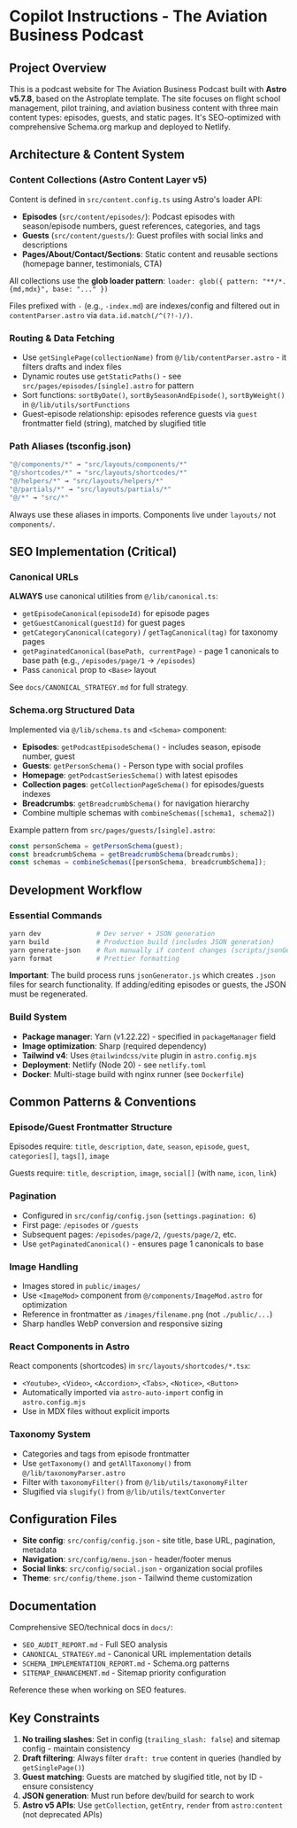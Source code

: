 # Copilot Instructions - The Aviation Business Podcast

## Project Overview

This is a podcast website for The Aviation Business Podcast built with **Astro v5.7.8**, based on the Astroplate template. The site focuses on flight school management, pilot training, and aviation business content with three main content types: episodes, guests, and static pages. It's SEO-optimized with comprehensive Schema.org markup and deployed to Netlify.

## Architecture & Content System

### Content Collections (Astro Content Layer v5)

Content is defined in `src/content.config.ts` using Astro's loader API:

- **Episodes** (`src/content/episodes/`): Podcast episodes with season/episode numbers, guest references, categories, and tags
- **Guests** (`src/content/guests/`): Guest profiles with social links and descriptions
- **Pages/About/Contact/Sections**: Static content and reusable sections (homepage banner, testimonials, CTA)

All collections use the **glob loader pattern**: `loader: glob({ pattern: "**/*.{md,mdx}", base: "..." })`

Files prefixed with `-` (e.g., `-index.md`) are indexes/config and filtered out in `contentParser.astro` via `data.id.match(/^(?!-)/)`.

### Routing & Data Fetching

- Use `getSinglePage(collectionName)` from `@/lib/contentParser.astro` - it filters drafts and index files
- Dynamic routes use `getStaticPaths()` - see `src/pages/episodes/[single].astro` for pattern
- Sort functions: `sortByDate()`, `sortBySeasonAndEpisode()`, `sortByWeight()` in `@/lib/utils/sortFunctions`
- Guest-episode relationship: episodes reference guests via `guest` frontmatter field (string), matched by slugified title

### Path Aliases (tsconfig.json)

```typescript
"@/components/*" → "src/layouts/components/*"
"@/shortcodes/*" → "src/layouts/shortcodes/*"
"@/helpers/*" → "src/layouts/helpers/*"
"@/partials/*" → "src/layouts/partials/*"
"@/*" → "src/*"
```

Always use these aliases in imports. Components live under `layouts/` not `components/`.

## SEO Implementation (Critical)

### Canonical URLs

**ALWAYS** use canonical utilities from `@/lib/canonical.ts`:

- `getEpisodeCanonical(episodeId)` for episode pages
- `getGuestCanonical(guestId)` for guest pages
- `getCategoryCanonical(category)` / `getTagCanonical(tag)` for taxonomy pages
- `getPaginatedCanonical(basePath, currentPage)` - page 1 canonicals to base path (e.g., `/episodes/page/1` → `/episodes`)
- Pass `canonical` prop to `<Base>` layout

See `docs/CANONICAL_STRATEGY.md` for full strategy.

### Schema.org Structured Data

Implemented via `@/lib/schema.ts` and `<Schema>` component:

- **Episodes**: `getPodcastEpisodeSchema()` - includes season, episode number, guest
- **Guests**: `getPersonSchema()` - Person type with social profiles
- **Homepage**: `getPodcastSeriesSchema()` with latest episodes
- **Collection pages**: `getCollectionPageSchema()` for episodes/guests indexes
- **Breadcrumbs**: `getBreadcrumbSchema()` for navigation hierarchy
- Combine multiple schemas with `combineSchemas([schema1, schema2])`

Example pattern from `src/pages/guests/[single].astro`:

```typescript
const personSchema = getPersonSchema(guest);
const breadcrumbSchema = getBreadcrumbSchema(breadcrumbs);
const schemas = combineSchemas([personSchema, breadcrumbSchema]);
```

## Development Workflow

### Essential Commands

```bash
yarn dev              # Dev server + JSON generation
yarn build            # Production build (includes JSON generation)
yarn generate-json    # Run manually if content changes (scripts/jsonGenerator.js)
yarn format           # Prettier formatting
```

**Important**: The build process runs `jsonGenerator.js` which creates `.json` files for search functionality. If adding/editing episodes or guests, the JSON must be regenerated.

### Build System

- **Package manager**: Yarn (v1.22.22) - specified in `packageManager` field
- **Image optimization**: Sharp (required dependency)
- **Tailwind v4**: Uses `@tailwindcss/vite` plugin in `astro.config.mjs`
- **Deployment**: Netlify (Node 20) - see `netlify.toml`
- **Docker**: Multi-stage build with nginx runner (see `Dockerfile`)

## Common Patterns & Conventions

### Episode/Guest Frontmatter Structure

Episodes require: `title`, `description`, `date`, `season`, `episode`, `guest`, `categories[]`, `tags[]`, `image`

Guests require: `title`, `description`, `image`, `social[]` (with `name`, `icon`, `link`)

### Pagination

- Configured in `src/config/config.json` (`settings.pagination: 6`)
- First page: `/episodes` or `/guests`
- Subsequent pages: `/episodes/page/2`, `/guests/page/2`, etc.
- Use `getPaginatedCanonical()` - ensures page 1 canonicals to base

### Image Handling

- Images stored in `public/images/`
- Use `<ImageMod>` component from `@/components/ImageMod.astro` for optimization
- Reference in frontmatter as `/images/filename.png` (not `./public/...`)
- Sharp handles WebP conversion and responsive sizing

### React Components in Astro

React components (shortcodes) in `src/layouts/shortcodes/*.tsx`:

- `<Youtube>`, `<Video>`, `<Accordion>`, `<Tabs>`, `<Notice>`, `<Button>`
- Automatically imported via `astro-auto-import` config in `astro.config.mjs`
- Use in MDX files without explicit imports

### Taxonomy System

- Categories and tags from episode frontmatter
- Use `getTaxonomy()` and `getAllTaxonomy()` from `@/lib/taxonomyParser.astro`
- Filter with `taxonomyFilter()` from `@/lib/utils/taxonomyFilter`
- Slugified via `slugify()` from `@/lib/utils/textConverter`

## Configuration Files

- **Site config**: `src/config/config.json` - site title, base URL, pagination, metadata
- **Navigation**: `src/config/menu.json` - header/footer menus
- **Social links**: `src/config/social.json` - organization social profiles
- **Theme**: `src/config/theme.json` - Tailwind theme customization

## Documentation

Comprehensive SEO/technical docs in `docs/`:

- `SEO_AUDIT_REPORT.md` - Full SEO analysis
- `CANONICAL_STRATEGY.md` - Canonical URL implementation details
- `SCHEMA_IMPLEMENTATION_REPORT.md` - Schema.org patterns
- `SITEMAP_ENHANCEMENT.md` - Sitemap priority configuration

Reference these when working on SEO features.

## Key Constraints

1. **No trailing slashes**: Set in config (`trailing_slash: false`) and sitemap config - maintain consistency
2. **Draft filtering**: Always filter `draft: true` content in queries (handled by `getSinglePage()`)
3. **Guest matching**: Guests are matched by slugified title, not by ID - ensure consistency
4. **JSON generation**: Must run before dev/build for search to work
5. **Astro v5 APIs**: Use `getCollection`, `getEntry`, `render` from `astro:content` (not deprecated APIs)
